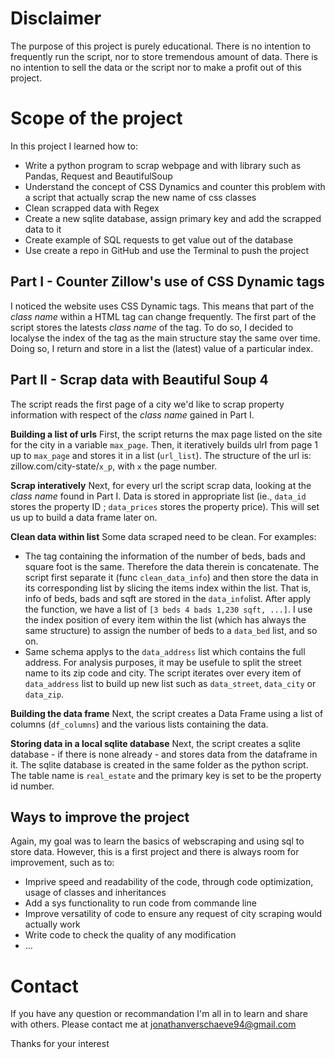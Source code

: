 # Disclaimer
The purpose of this project is purely educational.
There is no intention to frequently run the script, nor to store tremendous amount of data. There is no intention to sell the data or the script nor to make a profit out of this project.


# Scope of the project
In this project I learned how to:
* Write a python program to scrap webpage and with library such as Pandas, Request and BeautifulSoup
* Understand the concept of CSS Dynamics and counter this problem with a script that actually scrap the new name of css classes
* Clean scrapped data with Regex
* Create a new sqlite database, assign primary key and add the scrapped data to it
* Create example of SQL requests to get value out of the database
* Use create a repo in GitHub and use the Terminal to push the project



## Part I - Counter Zillow's use of CSS Dynamic tags
I noticed the website uses CSS Dynamic tags. This means that part of the _class name_ within a HTML tag can change frequently.
The first part of the script stores the latests _class name_ of the tag. To do so, I decided to localyse the index of the tag as the main structure stay the same over time. Doing so, I return and store in a list the (latest) value of a particular index.


## Part II - Scrap data with Beautiful Soup 4
The script reads the first page of a city we'd like to scrap property information with respect of the _class name_ gained in Part I. 

**Building a list of urls**
First, the script returns the max page listed on the site for the city in a variable `max_page`.
Then, it iteratively builds ulrl from page 1 up to `max_page` and stores it in a list (`url_list`). 
The structure of the url is: zillow.com/city-state/`x_p`, with `x` the page number.


**Scrap interatively**
Next, for every url the script scrap data, looking at the _class name_ found in Part I. Data is stored in appropriate list (ie., `data_id` stores the property ID ; `data_prices` stores the property price). This will set us up to build a data frame later on.


**Clean data within list**
Some data scraped need to be clean. For examples:
* The tag containing the information of the number of beds, bads and square foot is the same. Therefore the data therein is concatenate. The script first separate it (func `clean_data_info`) and then store the data in its corresponding list by slicing the items index within the list. That is, info of beds, bads and sqft are stored in the `data_info`list. After apply the function, we have a list of `[3 beds 4 bads 1,230 sqft, ...]`. I use the index position of every item within the list (which has always the same structure) to assign the number of beds to a `data_bed` list, and so on.
* Same schema applys to the `data_address` list which contains the full address. For analysis purposes, it may be usefule to split the street name to its zip code and city. The script iterates over every item of `data_address` list to build up new list such as `data_street`, `data_city` or `data_zip`.


**Building the data frame**
Next, the script creates a Data Frame using a list of columns (`df_columns`) and the various lists containing the data.


**Storing data in a local sqlite database**
Next, the script creates a sqlite database - if there is none already - and stores data from the dataframe in it. The sqlite database is created in the same folder as the python script.
The table name is `real_estate` and the primary key is set to be the property id number. 



## Ways to improve the project
Again, my goal was to learn the basics of webscraping and using sql to store data.
However, this is a first project and there is always room for improvement, such as to:
* Imprive speed and readability of the code, through code optimization, usage of classes and inheritances
* Add a sys functionality to run code from commande line
* Improve versatility of code to ensure any request of city scraping would actually work
* Write code to check the quality of any modification
* ...


# Contact
If you have any question or recommandation I'm all in to learn and share with others.
Please contact me at jonathanverschaeve94@gmail.com

Thanks for your interest



